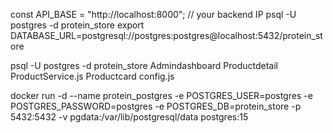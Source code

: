 const API_BASE = "http://localhost:8000"; // your backend IP
psql -U postgres -d protein_store 
export DATABASE_URL=postgresql://postgres:postgres@localhost:5432/protein_store


psql -U postgres -d protein_store
Admindashboard
Productdetail
ProductService.js
Productcard
config.js

docker run -d   --name protein_postgres   -e POSTGRES_USER=postgres   -e POSTGRES_PASSWORD=postgres   -e POSTGRES_DB=protein_store   -p 5432:5432   -v pgdata:/var/lib/postgresql/data   postgres:15

